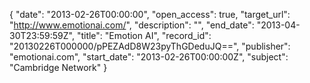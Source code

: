 {
  "date": "2013-02-26T00:00:00", 
  "open_access": true, 
  "target_url": "http://www.emotionai.com/", 
  "description": "", 
  "end_date": "2013-04-30T23:59:59Z", 
  "title": "Emotion AI", 
  "record_id": "20130226T000000/pPEZAdD8W23pyThGDeduJQ==", 
  "publisher": "emotionai.com", 
  "start_date": "2013-02-26T00:00:00Z", 
  "subject": "Cambridge Network"
}

